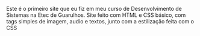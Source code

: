 Este é o primeiro site que eu fiz em meu curso de Desenvolvimento de Sistemas na Etec de Guarulhos.
Site feito com HTML e CSS básico, com tags simples de imagem, audio e textos, junto com a estilização feita com o CSS
